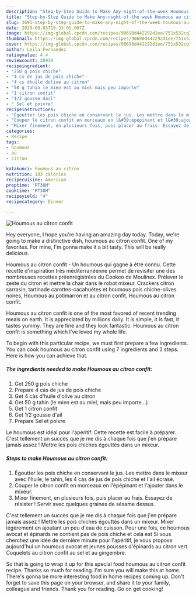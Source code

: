 ```yaml
---
description: "Step-by-Step Guide to Make Any-night-of-the-week Houmous au citron confit"
title: "Step-by-Step Guide to Make Any-night-of-the-week Houmous au citron confit"
slug: 3691-step-by-step-guide-to-make-any-night-of-the-week-houmous-au-citron-confit
date: 2020-08-05T19:33:05.007Z
image: https://img-global.cpcdn.com/recipes/90690d442292d1ee/751x532cq70/houmous-au-citron-confit-photo-principale-de-la-recette.jpg
thumbnail: https://img-global.cpcdn.com/recipes/90690d442292d1ee/751x532cq70/houmous-au-citron-confit-photo-principale-de-la-recette.jpg
cover: https://img-global.cpcdn.com/recipes/90690d442292d1ee/751x532cq70/houmous-au-citron-confit-photo-principale-de-la-recette.jpg
author: Leila Fernandez
ratingvalue: 4.4
reviewcount: 20910
recipeingredient:
- "250 g pois chiche"
- "4 cs de jus de pois chiche"
- "4 cs dhuile dolive au citron"
- "50 g tahin le mien est au miel mais peu importe"
- "1 citron confit"
- "1/2 gousse dail"
- " Sel et poivre"
recipeinstructions:
- "Égoutter les pois chiche en conservant le jus. Les mettre dans le mixeur avec l&#39;huile, le tahin, les 4 càs de jus de pois chiche et l&#39;ail écrasé."
- "Couper le citron confit en morceaux en l&#39;épépinant et l&#39;ajouter dans le mixeur."
- "Mixer finement, en plusieurs fois, puis placer au frais. Essayez de résister ! Servir avec quelques graines de sésame dessus."
categories:
- Recipe
tags:
- houmous
- au
- citron

katakunci: houmous au citron 
nutrition: 183 calories
recipecuisine: American
preptime: "PT38M"
cooktime: "PT30M"
recipeyield: "4"
recipecategory: Dinner

---
```



![Houmous au citron confit](https://img-global.cpcdn.com/recipes/90690d442292d1ee/751x532cq70/houmous-au-citron-confit-photo-principale-de-la-recette.jpg)

Hey everyone, I hope you're having an amazing day today. Today, we're going to make a distinctive dish, houmous au citron confit. One of my favorites. For mine, I'm gonna make it a bit tasty. This will be really delicious.

Houmous au citron confit - Un houmous qui gagne à être connu. Cette recette d&#39;inspiration très méditerranéenne permet de revisiter une des nombreuses recettes préenregistrées du Cookeo de Moulinex. Prélever le zeste du citron et mettre la chair dans le robot mixeur. Crackers citron sarrasin, tartinade carottes-cacahuètes et houmous pois chiche-olives noires, Houmous au potimarron et au citron confit, Houmous au citron confit.

Houmous au citron confit is one of the most favored of recent trending meals on earth. It is appreciated by millions daily. It is simple, it is fast, it tastes yummy. They are fine and they look fantastic. Houmous au citron confit is something which I've loved my whole life.


To begin with this particular recipe, we must first prepare a few ingredients. You can cook houmous au citron confit using 7 ingredients and 3 steps. Here is how you can achieve that.

<!--inarticleads1-->

##### The ingredients needed to make Houmous au citron confit:

1. Get 250 g pois chiche
1. Prepare 4 càs de jus de pois chiche
1. Get 4 càs d&#39;huile d&#39;olive au citron
1. Get 50 g tahin (le mien est au miel, mais peu importe...)
1. Get 1 citron confit
1. Get 1/2 gousse d&#39;ail
1. Prepare  Sel et poivre


Le houmous est idéal pour l&#39;apéritif. Cette recette est facile à préparer. C&#39;est tellement un succès que je me dis à chaque fois que j&#39;en prépare jamais assez ! Mettre les pois chiches égouttés dans un mixeur. 

<!--inarticleads2-->

##### Steps to make Houmous au citron confit:

1. Égoutter les pois chiche en conservant le jus. Les mettre dans le mixeur avec l&#39;huile, le tahin, les 4 càs de jus de pois chiche et l&#39;ail écrasé.
1. Couper le citron confit en morceaux en l&#39;épépinant et l&#39;ajouter dans le mixeur.
1. Mixer finement, en plusieurs fois, puis placer au frais. Essayez de résister ! Servir avec quelques graines de sésame dessus.


C&#39;est tellement un succès que je me dis à chaque fois que j&#39;en prépare jamais assez ! Mettre les pois chiches égouttés dans un mixeur. Mixer légèrement en ajoutant un peu d&#39;eau de cuisson. Pour une fois, ce houmous avocat et épinards ne contient pas de pois chiche et cela est Si vous cherchez une idée de dernière minute pour l&#39;apéritif, je vous propose aujourd&#39;hui un houmous avocat et jeunes pousses d&#39;épinards au citron vert. Coquelets au citron confit au sel et au gingembre. 

So that is going to wrap it up for this special food houmous au citron confit recipe. Thanks so much for reading. I'm sure you will make this at home. There's gonna be more interesting food in home recipes coming up. Don't forget to save this page on your browser, and share it to your family, colleague and friends. Thank you for reading. Go on get cooking!

